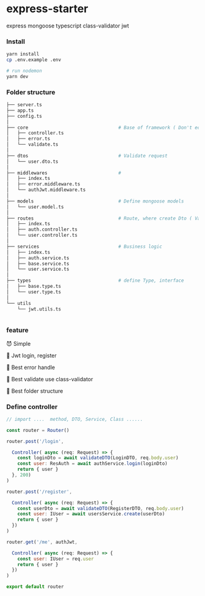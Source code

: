 # express-starter
express mongoose typescript class-validator jwt


### Install 
```bash
yarn install
cp .env.example .env

# run nodemon
yarn dev
```

### Folder structure
```bash
├── server.ts
├── app.ts
├── config.ts
│
├── core                                 # Base of framework ( Don't edit it ! )
│   ├── controller.ts
│   ├── error.ts
│   └── validate.ts
│
├── dtos                                 # Validate request
│   └── user.dto.ts
│
├── middlewares                          # 
│   ├── index.ts
│   ├── error.middleware.ts
│   └── authJwt.middleware.ts
│
├── models                               # Define mongoose models
│   └── user.model.ts
│
├── routes                               # Route, where create Dto ( Validate) , call Service and return response
│   ├── index.ts
│   ├── auth.controller.ts
│   └── user.controller.ts
│
├── services                             # Business logic
│   ├── index.ts
│   ├── auth.service.ts
│   ├── base.service.ts
│   └── user.service.ts
│
├── types                                # define Type, interface
│   ├── base.type.ts
│   └── user.type.ts
│
└── utils
    └── jwt.utils.ts
    
```

### feature
😈 Simple

🔏 Jwt login, register

🚀 Best error handle

💎 Best validate use class-validator

📁 Best folder structure

### Define controller

```javascript
// import ....  method, DTO, Service, Class ......

const router = Router()

router.post('/login',

  Controller( async (req: Request) => {
    const loginDto = await validateDTO(LoginDTO, req.body.user)
    const user: ResAuth = await authService.login(loginDto)
    return { user }
  }, 200)
)

router.post('/register',

  Controller( async (req: Request) => {
    const userDto = await validateDTO(RegisterDTO, req.body.user)
    const user: IUser = await usersService.create(userDto)
    return { user }
  })
)

router.get('/me', authJwt, 

  Controller( async (req: Request) => {
    const user: IUser = req.user
    return { user }
  })
)

export default router
```






